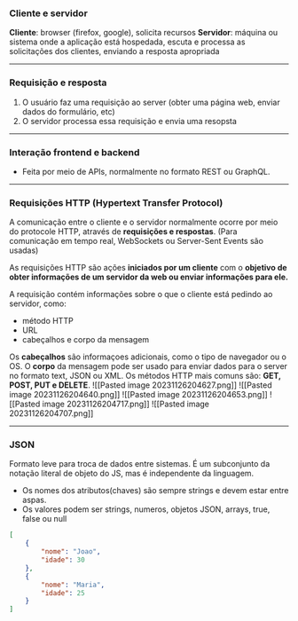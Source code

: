 ### Cliente e servidor
**Cliente**: browser (firefox, google), solicita recursos
**Servidor**: máquina ou sistema onde a aplicação está hospedada, escuta e processa as solicitações dos clientes, enviando a resposta apropriada
___
### Requisição e resposta
1. O usuário faz uma requisição ao server (obter uma página web, enviar dados do formulário, etc)
2. O servidor processa essa requisição e envia uma resopsta
___
### Interação frontend e backend
- Feita por meio de APIs, normalmente no formato REST ou GraphQL.
___
### Requisições HTTP (Hypertext Transfer Protocol)
A comunicação entre o cliente e o servidor normalmente ocorre por meio do protocole HTTP, através de **requisições e respostas**. (Para comunicação em tempo real, WebSockets ou Server-Sent Events são usadas)

As requisições HTTP são ações **iniciados por um cliente** com o **objetivo de obter informações de um servidor da web ou enviar informações para ele.**

A requisição contém informações sobre o que o cliente está pedindo ao servidor, como:
- método HTTP
- URL
- cabeçalhos e corpo da mensagem

Os **cabeçalhos** são informaçoes adicionais, como o tipo de navegador ou o OS.
O **corpo** da mensagem pode ser usado para enviar dados para o server no formato text, JSON ou XML.
Os métodos HTTP mais comuns são: **GET, POST, PUT e DELETE**.
![[Pasted image 20231126204627.png]]
![[Pasted image 20231126204640.png]]
![[Pasted image 20231126204653.png]]
![[Pasted image 20231126204717.png]]
![[Pasted image 20231126204707.png]]

___
### JSON
Formato leve para troca de dados entre sistemas. É um subconjunto da notação literal de objeto do JS, mas é independente da linguagem.
- Os nomes dos atributos(chaves) são sempre strings e devem estar entre aspas.
- Os valores podem ser strings, numeros, objetos JSON, arrays, true, false ou null
```json
[
	{
		"nome": "Joao",
		"idade": 30
	},
	{
		"nome": "Maria",
		"idade": 25
	}
]
```